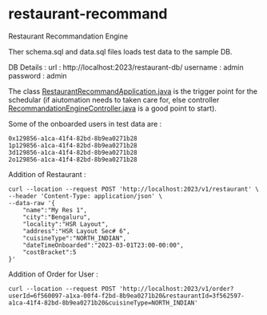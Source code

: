 # restaurant-recommand
Restaurant Recommandation Engine

Ther schema.sql and data.sql files loads test data to the sample DB.  

DB Details : 
    url : http://localhost:2023/restaurant-db/
    username : admin
    password : admin


The class 
[RestaurantRecommandApplication.java](src%2Fmain%2Fjava%2Fcom%2Ftdf%2Frestaurantrecommand%2FRestaurantRecommandApplication.java)
 is the trigger point for the schedular (if aiutomation needs to taken care for, else controller [RecommandationEngineController.java](src%2Fmain%2Fjava%2Fcom%2Ftdf%2Frestaurantrecommand%2Fcontroller%2FRecommandationEngineController.java) 
 is a good point to start).

Some of the onboarded users in test data are : 

```
0x129856-a1ca-41f4-82bd-8b9ea0271b28
1p129856-a1ca-41f4-82bd-8b9ea0271b28
3d129856-a1ca-41f4-82bd-8b9ea0271b28
2o129856-a1ca-41f4-82bd-8b9ea0271b28
```

Addition of Restaurant : 

```
curl --location --request POST 'http://localhost:2023/v1/restaurant' \
--header 'Content-Type: application/json' \
--data-raw '{
    "name":"My Res 1",
    "city":"Bengaluru",
    "locality":"HSR Layout",
    "address":"HSR Layout Sec# 6",
    "cuisineType":"NORTH_INDIAN",
    "dateTimeOnboarded":"2023-03-01T23:00-00:00",
    "costBracket":5
}'
```


Addition of Order for User : 

```
curl --location --request POST 'http://localhost:2023/v1/order?userId=6f560097-a1xa-00f4-f2bd-8b9ea0271b20&restaurantId=3f562597-a1ca-41f4-82bd-8b9ea0271b20&cuisineType=NORTH_INDIAN'
```
